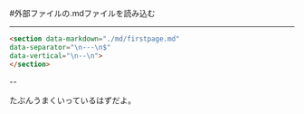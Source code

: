 #外部ファイルの.mdファイルを読み込む


---



```html
<section data-markdown="./md/firstpage.md"
data-separator="\n---\n$"
data-vertical="\n--\n">
</section>

```

--

たぶんうまくいっているはずだよ。